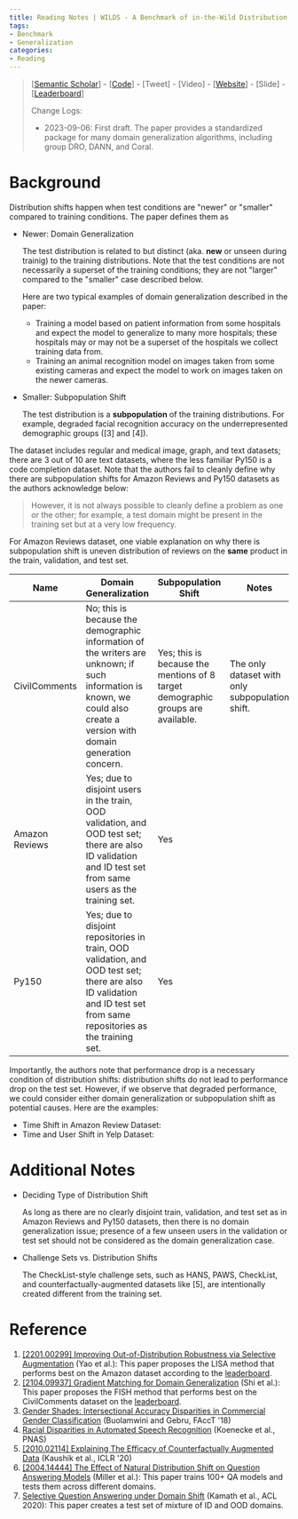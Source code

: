 ```yaml
---
title: Reading Notes | WILDS - A Benchmark of in-the-Wild Distribution Shifts
tags: 
- Benchmark
- Generalization
categories:
- Reading
---
```


> [[Semantic Scholar](https://www.semanticscholar.org/paper/WILDS%3A-A-Benchmark-of-in-the-Wild-Distribution-Koh-Sagawa/40848b41ed8c9c255ecd8a920006877691b52d03)] - [[Code](https://github.com/p-lambda/wilds/tree/main/examples/algorithms)] - [Tweet] - [Video] - [[Website](https://wilds.stanford.edu/datasets/)] - [Slide] - [[Leaderboard](https://wilds.stanford.edu/leaderboard/)]
>
> Change Logs:
>
> - 2023-09-06: First draft. The paper provides a standardized package for many domain generalization algorithms, including group DRO, DANN, and Coral.

# Background

Distribution shifts happen when test conditions are "newer" or "smaller" compared to training conditions. The paper defines them as

- Newer: Domain Generalization

    The test distribution is related to but distinct (aka. **new** or unseen during trainig) to the training distributions. Note that the test conditions are not necessarily a superset of the training conditions; they are not "larger" compared to the "smaller" case described below. 

    Here are two typical examples of domain generalization described in the paper:

    - Training a model based on patient information from some hospitals and expect the model to generalize to many more hospitals; these hospitals may or may not be  a superset of the hospitals we collect training data from.
    - Training an animal recognition model on images taken from some existing cameras and expect the model to work on images taken on the newer cameras.

- Smaller: Subpopulation Shift

    The test distribution is a **subpopulation** of the training distributions. For example, degraded facial recognition accuracy on the underrepresented demographic groups ([3] and [4]).

The dataset includes regular and medical image, graph, and text datasets; there are 3 out of 10 are text datasets, where the less familiar Py150 is a code completion dataset. Note that the authors fail to cleanly define why there are subpopulation shifts for Amazon Reviews and Py150 datasets as the authors acknowledge below:

> However, it is not always possible to cleanly define a problem as one or the other; for example, a test domain might be present in the training set but at a very low frequency.

For Amazon Reviews dataset, one viable explanation on why there is subpopulation shift is uneven distribution of reviews on the **same** product in the train, validation, and test set.

| Name           | Domain Generalization                                        | Subpopulation Shift                                          | Notes                                           |
| -------------- | ------------------------------------------------------------ | ------------------------------------------------------------ | ----------------------------------------------- |
| CivilComments  | No; this is because the demographic information of the writers are unknown; if such information is known, we could also create a version with domain generation concern. | Yes; this is because the mentions of 8 target demographic groups are available. | The only dataset with only subpopulation shift. |
| Amazon Reviews | Yes; due to disjoint users in the train, OOD validation, and OOD test set; there are also ID validation and ID test set from same users as the training set. | Yes                                                          |                                                 |
| Py150          | Yes; due to disjoint repositories in train, OOD validation, and OOD test set; there are also ID validation and ID test set from same repositories as the training set. | Yes                                                          |                                                 |

Importantly, the authors note that performance drop is a necessary condition of distribution shifts: distribution shifts do not lead to performance drop on the test set. However, if we observe that degraded performance, we could consider either domain generalization or subpopulation shift as potential causes. Here are the examples:

- Time Shift in Amazon Review Dataset:
- Time and User Shift in Yelp Dataset:

# Additional Notes

- Deciding Type of Distribution Shift

    As long as there are no clearly disjoint train, validation, and test set as in Amazon Reviews and Py150 datasets, then there is no domain generalization issue; presence of a few unseen users in the validation or test set should not be considered as the domain generalization case.

- Challenge Sets vs. Distribution Shifts

    The CheckList-style challenge sets, such as HANS, PAWS, CheckList, and counterfactually-augmented datasets like [5], are intentionally created different from the training set.

# Reference

1. [[2201.00299] Improving Out-of-Distribution Robustness via Selective Augmentation](https://arxiv.org/abs/2201.00299) (Yao et al.): This paper proposes the LISA method that performs best on the Amazon dataset according to the [leaderboard](https://wilds.stanford.edu/leaderboard/#amazon).
2. [[2104.09937] Gradient Matching for Domain Generalization](https://arxiv.org/abs/2104.09937) (Shi et al.): This paper proposes the FISH method that performs best on the CivilComments dataset on the [leaderboard](https://wilds.stanford.edu/leaderboard/#civilcomments).
3. [Gender Shades: Intersectional Accuracy Disparities in Commercial Gender Classification](https://proceedings.mlr.press/v81/buolamwini18a/buolamwini18a.pdf) (Buolamwini and Gebru, FAccT '18)
4. [Racial Disparities in Automated Speech Recognition](https://www.pnas.org/doi/full/10.1073/pnas.1915768117) (Koenecke et al., PNAS)
5. [[2010.02114] Explaining The Efficacy of Counterfactually Augmented Data](https://arxiv.org/abs/2010.02114) (Kaushik et al., ICLR '20)
6. [[2004.14444] The Effect of Natural Distribution Shift on Question Answering Models](https://arxiv.org/abs/2004.14444) (Miller et al.): This paper trains 100+ QA models and tests them across different domains.
7. [Selective Question Answering under Domain Shift](https://aclanthology.org/2020.acl-main.503) (Kamath et al., ACL 2020): This paper creates a test set of mixture of ID and OOD domains.